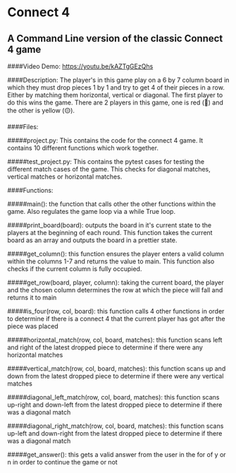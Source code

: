 # Connect 4
## A Command Line version of the classic Connect 4 game

####Video Demo: https://youtu.be/kAZTgGEzQhs

####Description: The player's in this game play on a 6 by 7 column board in which they must drop pieces 1 by 1 and try to get 4 of their pieces in a row. Either by matching them horizontal, vertical or diagonal. The first player to do this wins the game. There are 2 players in this game, one is red (🔴) and the other is yellow (🟡).

####Files:

#####project.py: This contains the code for the connect 4 game. It contains 10 different functions which work together.

#####test_project.py: This contains the pytest cases for testing the different match cases of the game. This checks for diagonal matches, vertical matches or horizontal matches.

####Functions:

#####main(): the function that calls other the other functions within the game. Also regulates the game loop via a while True loop.

#####print_board(board): outputs the board in it's current state to the players at the beginning of each round. This function takes the current board as an array and outputs the board in a prettier state.

#####get_column(): this function ensures the player enters a valid column within the columns 1-7 and returns the value to main. This function also checks if the current column is fully occupied.

#####get_row(board, player, column): taking the current board, the player and the chosen column determines the row at which the piece will fall and returns it to main

#####is_four(row, col, board): this function calls 4 other functions in order to determine if there is a connect 4 that the current player has got after the piece was placed

#####horizontal_match(row, col, board, matches): this function scans left and right of the latest dropped piece to determine if there were any horizontal matches

#####vertical_match(row, col, board, matches): this function scans up and down from the latest dropped piece to determine if there were any vertical matches

#####diagonal_left_match(row, col, board, matches): this function scans up-right and down-left from the latest dropped piece to determine if there was a diagonal match

#####diagonal_right_match(row, col, board, matches): this function scans up-left and down-right from the latest dropped piece to determine if there was a diagonal match

#####get_answer(): this gets a valid answer from the user in the for of y or n in order to continue the game or not